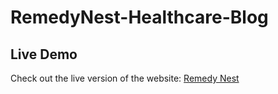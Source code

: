 # RemedyNest-Healthcare-Blog

## Live Demo 
Check out the live version of the website: [Remedy Nest](https://remedynest.onrender.com)
